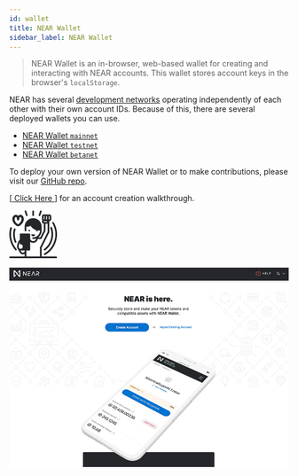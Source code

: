 ```yaml
---
id: wallet
title: NEAR Wallet
sidebar_label: NEAR Wallet
---
```


> NEAR Wallet is an in-browser, web-based wallet for creating and interacting with NEAR accounts. This wallet stores account keys in the browser's `localStorage`.

NEAR has several [development networks](https://docs.near.org/docs/roles/developer/networks) operating independently of each other with their own account IDs. Because of this, there are several deployed wallets you can use.

* [NEAR Wallet `mainnet`](https://wallet.near.org)
* [NEAR Wallet `testnet`](https://wallet.testnet.near.org)
* [NEAR Wallet `betanet`](https://wallet.betanet.near.org)

To deploy your own version of NEAR Wallet or to make contributions, please visit our [GitHub repo](https://github.com/near/near-wallet).

[[ Click Here ](/docs/local-setup/create-account)] for an account creation walkthrough.

![wallet welcome](/docs/assets/wallet-welcome.png)

![NEAR Wallet](/docs/assets/NEAR-wallet.jpg)